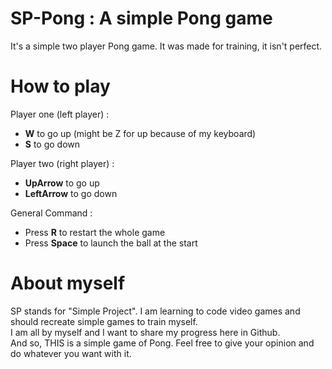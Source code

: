 # SP-Pong : A simple Pong game
It's a simple two player Pong game. It was made for training, it isn't perfect.

# How to play
Player one (left player) :
- **W** to go up (might be Z for up because of my keyboard)
- **S** to go down

Player two (right player) :  
- **UpArrow** to go up  
- **LeftArrow** to go down

General Command :  
- Press **R** to restart the whole game  
- Press **Space** to launch the ball at the start  

# About myself 
SP stands for "Simple Project". I am learning to code video games and should recreate simple games to train myself.  
I am all by myself and I want to share my progress here in Github.  
And so, THIS is a simple game of Pong. Feel free to give your opinion and do whatever you want with it.   
